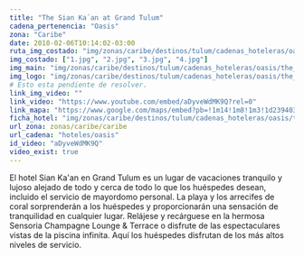 ```yaml
---
title: "The Sian Ka´an at Grand Tulum"
cadena_pertenencia: "Oasis"
zona: "Caribe"
date: 2018-02-06T10:14:02-03:00
ruta_img_costado: "img/zonas/caribe/destinos/tulum/cadenas_hoteleras/oasis/the_sian_kaan_at_grand_tulum/imagenes/"
img_costado: ["1.jpg", "2.jpg", "3.jpg", "4.jpg"]
img_main: "img/zonas/caribe/destinos/tulum/cadenas_hoteleras/oasis/the_sian_kaan_at_grand_tulum/the_sian_kaan_at_grand_tulum.jpg"
img_logo: "img/zonas/caribe/destinos/tulum/cadenas_hoteleras/oasis/the_sian_kaan_at_grand_tulum/logo/logo_the_sian_kaan_at_grand_tulum.jpg"
# Esto esta pendiente de resolver.
link_img_video: ""
link_video: "https://www.youtube.com/embed/aDyveWdMK9Q?rel=0"
link_mapa: "https://www.google.com/maps/embed?pb=!1m14!1m8!1m3!1d239403.60010684084!2d-87.3989522!3d20.3547825!3m2!1i1024!2i768!4f13.1!3m3!1m2!1s0x8f4e33bc06393e3b%3A0x36c82f7af50ee97f!2sGrand+Oasis+Tulum!5e0!3m2!1ses!2scl!4v1517929042321"
ficha_hotel: "img/zonas/caribe/destinos/tulum/cadenas_hoteleras/oasis/the_sian_kaan_at_grand_tulum/the_sian_kaan_at_grand_tulum.pdf"
url_zona: zonas/caribe/caribe
url_cadena: "hoteles/oasis"
id_video: "aDyveWdMK9Q"
video_exist: true
---
```

El hotel Sian Ka'an en Grand Tulum es un lugar de vacaciones tranquilo y lujoso alejado de todo y cerca de todo lo que los huéspedes desean, incluido el servicio de mayordomo personal. La playa y los arrecifes de coral sorprenderán a los huéspedes y proporcionarán una sensación de tranquilidad en cualquier lugar. Relájese y recárguese en la hermosa Sensoria Champagne Lounge & Terrace o disfrute de las espectaculares vistas de la piscina infinita. Aquí los huéspedes disfrutan de los más altos niveles de servicio.
